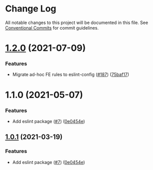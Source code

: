 # Change Log

All notable changes to this project will be documented in this file.
See [Conventional Commits](https://conventionalcommits.org) for commit guidelines.

# [1.2.0](https://github.com/spaceinvaders-swap/spaceinvaders-toolkit/tree/master/packages/eslint-config-spaceinvaders/compare/@spaceinvaders-swap/eslint-config-spaceinvaders@1.1.0...@spaceinvaders-swap/eslint-config-spaceinvaders@1.2.0) (2021-07-09)


### Features

* Migrate ad-hoc FE rules to eslint-config ([#187](https://github.com/spaceinvaders-swap/spaceinvaders-toolkit/tree/master/packages/eslint-config-spaceinvaders/issues/187)) ([75baf17](https://github.com/spaceinvaders-swap/spaceinvaders-toolkit/tree/master/packages/eslint-config-spaceinvaders/commit/75baf175c8316fdfc549bc99e2bc38d65b18c5b6))





# 1.1.0 (2021-05-07)


### Features

* Add eslint package ([#7](https://github.com/spaceinvaders-swap/spaceinvaders-toolkit/tree/master/packages/eslint-config-spaceinvaders/issues/7)) ([0e0454e](https://github.com/spaceinvaders-swap/spaceinvaders-toolkit/tree/master/packages/eslint-config-spaceinvaders/commit/0e0454eb9a63e976934956dc5c66fbef2ce2017a))





## [1.0.1](https://github.com/spaceinvaders-swap/spaceinvaders-toolkit/tree/master/packages/eslint-config-spaceinvaders/compare/@spaceinvaders-swap-libs/eslint-config-spaceinvaders@1.0.1...@spaceinvaders-swap-libs/eslint-config-spaceinvaders@1.0.1) (2021-03-19)


### Features

* Add eslint package ([#7](https://github.com/spaceinvaders-swap/spaceinvaders-toolkit/tree/master/packages/eslint-config-spaceinvaders/issues/7)) ([0e0454e](https://github.com/spaceinvaders-swap/spaceinvaders-toolkit/tree/master/packages/eslint-config-spaceinvaders/commit/0e0454eb9a63e976934956dc5c66fbef2ce2017a))

